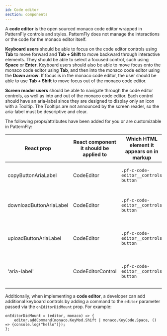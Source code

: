 ```yaml
---
id: Code editor
section: components
---
```


A **code editor** is the open sourced monaco code editor wrapped in PatternFly controls and styles. PatternFly does not 
manage the interactions or the code for the monaco editor itself. 

**Keyboard users** should be able to focus on the code editor controls using **Tab** to move forward and 
**Tab + Shift** to move backward through interactive elements. They should be able to select a focused control, 
such using **Space** or **Enter**. Keyboard users should also be able to move focus onto the monaco
code editor using **Tab**, and then into the monaco code editor using the **Down arrow**. If focus is in the monaco 
code editor, the user should be able to use **Tab + Shift** to move focus out of the monaco code editor.

**Screen reader users** should be able to navigate through the code editor controls, as well as into and out of the 
monaco code editor. Each control should have an aria-label since they are designed to display only an icon with a 
Tooltip. The Tooltips are not announced by the screen reader, so the aria-label must be descriptive and clear.

The following props/attributes have been added for you or are customizable in PatternFly:

| React prop | React component it should be applied to | Which HTML element it appears on in markup | Reason used |
| -- | -- | -- | -- |
| copyButtonAriaLabel | CodeEditor | `.pf-c-code-editor__controls button` | Aria-label for the copy button |
| downloadButtonAriaLabel | CodeEditor | `.pf-c-code-editor__controls button` | Aria-label for the download button |
| uploadButtonAriaLabel | CodeEditor | `.pf-c-code-editor__controls button` | Aria-label for the upload button |
| 'aria-label' | CodeEditorControl | `.pf-c-code-editor__controls button` | Aria-label for a custom control button |

Additionally, when implementing a **code editor**, a developer can add additional keyboard controls by adding a command
to the `editor` parameter passed via the `onEditorDidMount` prop. For example:
```
onEditorDidMount = (editor, monaco) => {
    editor.addCommand(monaco.KeyMod.Shift | monaco.KeyCode.Space, () => {console.log("hello")});
};
```